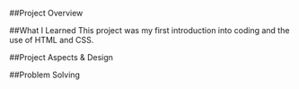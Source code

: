##Project Overview

##What I Learned
This project was my first introduction into coding and the use of HTML and CSS. 

##Project Aspects & Design


##Problem Solving